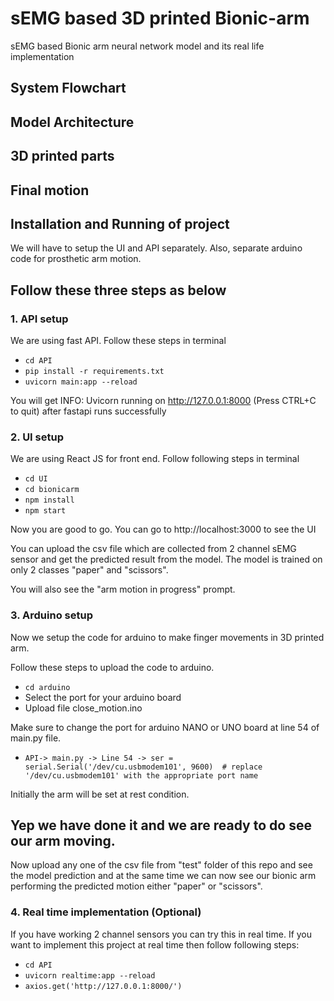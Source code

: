# sEMG based 3D printed Bionic-arm
sEMG based Bionic arm neural network model and its real life implementation

## System Flowchart
<local link to image file>
  
## Model Architecture
<local link to image file>
  
## 3D printed parts
  <local link to image file>
    
## Final motion
  <local link to video file>
    
 
    
 
  
 

## Installation and Running of project
We will have to setup the UI and API separately. Also, separate arduino code for prosthetic arm motion. 
    
## Follow these three steps as below

### 1. API setup

We are using fast API. Follow these steps in terminal

- `cd API`<br>
- `pip install -r requirements.txt`<br>
- `uvicorn main:app --reload`<br>

You will get INFO:     Uvicorn running on http://127.0.0.1:8000 (Press CTRL+C to quit) after fastapi runs successfully

### 2. UI setup

We are using React JS for front end. Follow following steps in terminal

- `cd UI`<br>
- `cd bionicarm`<br>
- `npm install`<br>
- `npm start`<br>

Now you are good to go. You can go to http://localhost:3000 to see the UI

You can upload the csv file which are collected from 2 channel sEMG sensor and get the predicted result from the model. 
The model is trained on only 2 classes "paper" and "scissors". 

You will also see the "arm motion in progress" prompt. 

### 3. Arduino setup

Now we setup the code for arduino to make finger movements in 3D printed arm. 

Follow these steps to upload the code to arduino. 

- `cd arduino`<br>
- Select the port for your arduino board
- Upload file close_motion.ino

Make sure to change the port for arduino NANO or UNO board at line 54 of main.py file.
    
- `API-> main.py -> Line 54 -> ser = serial.Serial('/dev/cu.usbmodem101', 9600)  # replace '/dev/cu.usbmodem101' with the appropriate port name`

Initially the arm will be set at rest condition.

## Yep we have done it and we are ready to do see our arm moving. 

Now upload any one of the csv file from "test" folder of this repo and see the model prediction and at the same time we can now see our 
bionic arm performing the predicted motion either "paper" or "scissors".

### 4. Real time implementation (Optional)

If you have working 2 channel sensors you can try this in real time. 
If you want to implement this project at real time then follow following steps:

- `cd API`<br>
- `uvicorn realtime:app --reload`<br>
- `axios.get('http://127.0.0.1:8000/')`<br>






